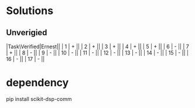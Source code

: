 # Solutions
## Unverigied
|Task\Verified|Ernest||
|  1 | + ||
|  2 | + ||
|  3 | + ||
|  4 | + ||
|  5 | + ||
|  6 | - ||
|  7 | + ||
|  8 | - ||
|  9 | - ||
| 10 | - ||
| 11 | - ||
| 12 | - ||
| 13 | - ||
| 14 | - ||
| 15 | - ||
| 16 | - ||
| 17 | - ||


# dependency
pip install scikit-dsp-comm
